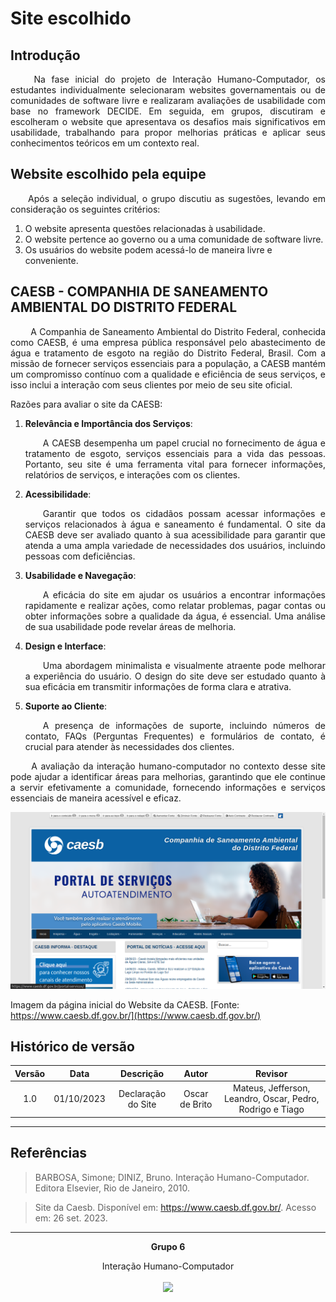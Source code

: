 # Site escolhido

## Introdução
<p align="justify">&emsp;&emsp; Na fase inicial do projeto de Interação Humano-Computador, os estudantes individualmente selecionaram websites governamentais ou de comunidades de software livre e realizaram avaliações de usabilidade com base no framework DECIDE. Em seguida, em grupos, discutiram e escolheram o website que apresentava os desafios mais significativos em usabilidade, trabalhando para propor melhorias práticas e aplicar seus conhecimentos teóricos em um contexto real.</p>

## Website escolhido pela equipe
<p align="justify">&emsp;&emsp;Após a seleção individual, o grupo discutiu as sugestões, levando em consideração os seguintes critérios:</p>

1. O website apresenta questões relacionadas à usabilidade.
2. O website pertence ao governo ou a uma comunidade de software livre.
3. Os usuários do website podem acessá-lo de maneira livre e conveniente.

## CAESB - COMPANHIA DE SANEAMENTO AMBIENTAL DO DISTRITO FEDERAL

<p align="justify">&emsp;&emsp; A Companhia de Saneamento Ambiental do Distrito Federal, conhecida como CAESB, é uma empresa pública responsável pelo abastecimento de água e tratamento de esgoto na região do Distrito Federal, Brasil. Com a missão de fornecer serviços essenciais para a população, a CAESB mantém um compromisso contínuo com a qualidade e eficiência de seus serviços, e isso inclui a interação com seus clientes por meio de seu site oficial.</p>

Razões para avaliar o site da CAESB:

1. **Relevância e Importância dos Serviços**: <p align="justify">&emsp;&emsp;A CAESB desempenha um papel crucial no fornecimento de água e tratamento de esgoto, serviços essenciais para a vida das pessoas. Portanto, seu site é uma ferramenta vital para fornecer informações, relatórios de serviços, e interações com os clientes.</p>

2. **Acessibilidade**: <p align="justify">&emsp;&emsp;Garantir que todos os cidadãos possam acessar informações e serviços relacionados à água e saneamento é fundamental. O site da CAESB deve ser avaliado quanto à sua acessibilidade para garantir que atenda a uma ampla variedade de necessidades dos usuários, incluindo pessoas com deficiências.</p>

3. **Usabilidade e Navegação**: <p align="justify">&emsp;&emsp;A eficácia do site em ajudar os usuários a encontrar informações rapidamente e realizar ações, como relatar problemas, pagar contas ou obter informações sobre a qualidade da água, é essencial. Uma análise de sua usabilidade pode revelar áreas de melhoria.</p>

4. **Design e Interface**: <p align="justify">&emsp;&emsp;Uma abordagem minimalista e visualmente atraente pode melhorar a experiência do usuário. O design do site deve ser estudado quanto à sua eficácia em transmitir informações de forma clara e atrativa.</p>

5. **Suporte ao Cliente**: <p align="justify">&emsp;&emsp;A presença de informações de suporte, incluindo números de contato, FAQs (Perguntas Frequentes) e formulários de contato, é crucial para atender às necessidades dos clientes.</p>

<p align="justify">&emsp;&emsp;  A avaliação da interação humano-computador no contexto desse site pode ajudar a identificar áreas para melhorias, garantindo que ele continue a servir efetivamente a comunidade, fornecendo informações e serviços essenciais de maneira acessível e eficaz.</p>

![Alt text](image.png)

Imagem da página inicial do Website da CAESB. [Fonte: https://www.caesb.df.gov.br/](https://www.caesb.df.gov.br/)

## Histórico de versão

<center>

| Versão |    Data    |      Descrição       |  Autor  | Revisor |
| :----: | :--------: | :------------------: | :-----: | :-----: |
|  1.0   | 01/10/2023 | Declaração do Site  | Oscar de Brito | Mateus, Jefferson, Leandro, Oscar, Pedro, Rodrigo e Tiago  |


</center>

---

## Referências

> BARBOSA, Simone; DINIZ, Bruno. Interação Humano-Computador. Editora Elsevier, Rio de Janeiro, 2010.

> Site da Caesb. Disponível em: <https://www.caesb.df.gov.br/>. Acesso em: 26 set. 2023.

<hr/>
<p align="center"><b>Grupo 6</b></p>
<p align="center">Interação Humano-Computador<br /><br />
<a href="https://fga.unb.br" target="_blank"><img width="230"src="https://4.bp.blogspot.com/-0aa6fAFnSnA/VzICtBQgciI/AAAAAAAARn4/SxVsQPFNeE0fxkCPVgMWbhd5qIEAYCMbwCLcB/s1600/unb-gama.png"></a>
</p>